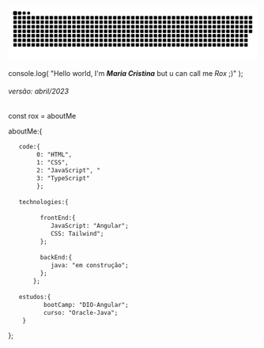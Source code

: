 
![snake gif](https://github.com/roxdevmc/roxdevmc/blob/output/github-contribution-grid-snake.svg)


console.log( "Hello world, I'm _**Maria Cristina**_ but u can call me _*Rox*_ ;)" );
  
###### _versão: abril/2023_

const rox = aboutMe

aboutMe:{
 
       code:{
            0: "HTML", 
            1: "CSS", 
            2: "JavaScript", "
            3: "TypeScript"
            };

       technologies:{

             frontEnd:{
                JavaScript: "Angular";
                CSS: Tailwind";
             };

             backEnd:{
                java: "em construção";
             };
           };

       estudos:{
              bootCamp: "DIO-Angular";
              curso: "Oracle-Java";
        }          
 };

